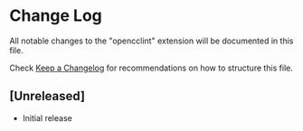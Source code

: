# Change Log

All notable changes to the "opencclint" extension will be documented in this file.

Check [Keep a Changelog](http://keepachangelog.com/) for recommendations on how to structure this file.

## [Unreleased]

- Initial release
